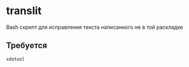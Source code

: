 # translit
Bash скрипт для исправления текста написанного не в той раскладке

## Требуется
```
xdotool
```
